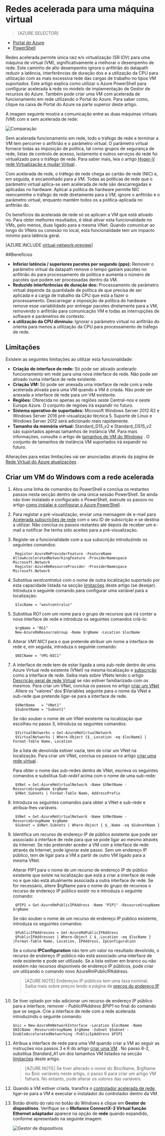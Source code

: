 <properties 
   pageTitle="Aceleração de funcionamento em rede para uma máquina de virtual - PowerShell | Microsoft Azure"
   description="Saiba como configurar acelerada de rede para uma máquina virtual Azure através do PowerShell."
   services="virtual-network"
   documentationCenter="na"
   authors="jimdial"
   manager="carmonm"
   editor=""
   tags="azure-resource-manager"
/>
<tags 
   ms.service="virtual-network"
   ms.devlang="na"
   ms.topic="article"
   ms.tgt_pltfrm="na"
   ms.workload="infrastructure-services"
   ms.date="09/23/2016"
   ms.author="jdial" />

# <a name="accelerated-networking-for-a-virtual-machine"></a>Redes acelerada para uma máquina virtual

> [AZURE.SELECTOR]
- [Portal do Azure](virtual-network-accelerated-networking-portal.md)
- [PowerShell](virtual-network-accelerated-networking-powershell.md)

Redes acelerada permite única raiz e/s virtualização (SR IOV) para uma máquina de virtual (VM), significativamente a melhorar o desempenho de rede. Este caminho de alto desempenho ignora o anfitrião do datapath reduzir a latência, interferências de duração dos e a utilização da CPU para utilização com as mais excessiva rede das cargas de trabalho no tipos VM suportados. Este artigo explica como utilizar o Azure PowerShell para configurar acelerada à rede no modelo de implementação de Gestor de recursos do Azure. Também pode criar uma VM com acelerada de funcionamento em rede utilizando o Portal do Azure. Para saber como, clique na caixa de Portal do Azure na parte superior deste artigo.

A imagem seguinte mostra a comunicação entre as duas máquinas virtuais (VM) com e sem acelerada de rede:

![Comparação](./media/virtual-network-accelerated-networking-powershell/image1.png)

Sem acelerada funcionamento em rede, todo o tráfego de rede e terminar a VM tem percorrer o anfitrião e o parâmetro virtual. O parâmetro virtual fornece todas as imposição de política, tal como grupos de segurança de rede, listas de controlo de acesso, isolamento e outros serviços de rede foi virtualizado para o tráfego de rede. Para saber mais, leia o artigo [Hyper-V rede Virtualização e mudar Virtual](https://technet.microsoft.com/library/jj945275.aspx) .

Com acelerada de rede, o tráfego de rede chega ao cartão de rede (NIC) e, em seguida, é encaminhado para a VM. Todas as políticas de rede que o parâmetro virtual aplica-se sem acelerada de rede são descarregadas e aplicadas no hardware. Aplicar a política de hardware permite NIC reencaminhe o tráfego de rede diretamente para a VM, ignore o anfitrião e o parâmetro virtual, enquanto mantém todos os a política-aplicada no anfitrião do.

Os benefícios da acelerada de rede só se aplicam a VM que está ativado no. Para obter melhores resultados, é ideal ativar esta funcionalidade no VMs, pelo menos, duas ligado para a mesma VNet.  Quando comunicar ao longo do VNets ou conexão no local, esta funcionalidade tem um impacto mínimo para latência geral.

[AZURE.INCLUDE [virtual-network-preview](../../includes/virtual-network-preview.md)]

##<a name="benefits"></a>Benefícios

- **Inferior latência / superiores pacotes por segundo (pps):** Remover o parâmetro virtual da datapath remove o tempo gastam pacotes no anfitrião do para processamento de política e aumenta o número de pacotes que podem ser processadas dentro da VM.
- **Reduzido interferências de duração dos:** Processamento de parâmetro virtual depende da quantidade de política de que precisa de ser aplicada e a carga de trabalho da CPU que está a fazer o processamento. Descarregar a imposição de política do hardware remove esse variabilidade por entregar pacotes diretamente para a VM, removendo o anfitrião para comunicação VM e todas as interrupções de software e parâmetros de contexto.
- **a utilização da CPU diminuiu:** Ignorar o parâmetro virtual no anfitrião do orienta para menos a utilização da CPU para processamento de tráfego de rede.

## <a name="limitations"></a>Limitações

Existem as seguintes limitações ao utilizar esta funcionalidade:
 
- **Criação de interface de rede:** Só pode ser ativado acelerado funcionamento em rede para uma nova interface de rede.  Não pode ser ativado numa interface de rede existente.
- **Criação VM:** Só pode ser anexada uma interface de rede com a rede acelerada ativada para uma VM quando a VM é criada. Não pode ser anexada a interface de rede para um VM existente.
- **Regiões:** Oferecida no apenas as regiões oeste Central-nos e oeste Europe Azure. O conjunto de regiões irá expandir no futuro.
- **Sistema operativo de suportados:** Microsoft Windows Server 2012 R2 e Windows Server 2016 pré-visualização técnica 5. Suporte de Linux e Windows Server 2012 será adicionado mais rapidamente.
- **Tamanho da memória virtual:** Standard_D15_v2 e Standard_DS15_v2 são suportados apenas tamanhos de instância VM. Para mais informações, consulte o artigo de [tamanhos de VM do Windows](../virtual-machines/virtual-machines-windows-sizes.md) . O conjunto de tamanhos de instância VM suportados irá expandir no futuro.

Alterações para estas limitações vai ser anunciadas através da página de [Rede Virtual do Azure atualizações](https://azure.microsoft.com/updates/accelerated-networking-in-preview) .

## <a name="create-a-windows-vm-with-accelerated-networking"></a>Criar um VM do Windows com a rede acelerada

1. Abra uma linha de comandos do PowerShell e conclua os restantes passos nesta secção dentro de uma única sessão PowerShell. Se ainda não tiver instalado e configurado o PowerShell, execute os passos no artigo [como instalar e configurar o Azure PowerShell](../powershell-install-configure.md) .
2. Para registar a pré-visualização, enviar uma mensagem de e-mail para [Acelerada subscrições de rede](mailto:axnpreview@microsoft.com?subject=Request%20to%20enable%20subscription%20%3csubscription%20id%3e) com o seu ID de subscrição e se destina a utilizar. Não conclua os passos restantes até depois de receber um e-mail a notificar lhe tenha sido aceites para a pré-visualização.
3. Registe-se a funcionalidade com a sua subscrição introduzindo os seguintes comandos:

        Register-AzureRmProviderFeature -FeatureName AllowAcceleratedNetworkingFeature -ProviderNamespace Microsoft.Network
        Register-AzureRmResourceProvider -ProviderNamespace Microsoft.Network

4. Substitua *westcentralus* com o nome de outra localização suportado por esta capacidade listada na secção [limitações](#limitations) deste artigo (se desejar). Introduza o seguinte comando para configurar uma variável para a localização:

        $locName = "westcentralus"

5. Substitua *RG1* com um nome para o grupo de recursos que irá conter a nova interface de rede e introduza os seguintes comandos criá-lo:

        $rgName = "RG1"
        New-AzureRmResourceGroup -Name $rgName -Location $locName

6. Alterar *VM1 NIC1* para o que pretende atribuir um nome a interface de rede e, em seguida, introduza o seguinte comando:

        $NICName = "VM1-NIC1"

7. A interface de rede tem de estar ligada a uma sub-rede dentro de uma Azure Virtual rede existente (VNet) na mesma localização e [subscrição](../azure-glossary-cloud-terminology.md#subscription) como a interface de rede. Saiba mais sobre VNets lendo o artigo [Descrição geral de rede Virtual](virtual-networks-overview.md) se não estiver familiarizado com os mesmos. Para criar um VNet, conclua os passos no artigo [criar um VNet](virtual-networks-create-vnet-arm-ps.md) . Altere os "valores" dos $Variables seguinte para o nome da VNet e sub-rede que pretende ligar-se para a interface de rede.

        $VNetName   = "VNet1"
        $SubnetName = "Subnet1"

    Se não souber o nome de um VNet existente na localização que escolheu no passo 3, introduza os seguintes comandos:
        
        $VirtualNetworks = Get-AzureRmVirtualNetwork
        $VirtualNetworks | Where-Object {$_.Location -eq $locName} | Format-Table Name, Location
        
    Se a lista de devolvida estiver vazia, tem de criar um VNet na localização. Para criar um VNet, conclua os passos no artigo [criar uma rede virtual](virtual-networks-create-vnet-arm-ps.md) .

    Para obter o nome das sub-redes dentro de VNet, escreva os seguintes comandos e substitua *Sub-rede1* acima com o nome de uma sub-rede:
        
        $VNet = Get-AzureRmVirtualNetwork -Name $VNetName -ResourceGroupName $rgName
        $VNet.Subnets | Format-Table Name, AddressPrefix

8. Introduza os seguintes comandos para obter a VNet e sub-rede e atribua-lhes variáveis.

        $VNet = Get-AzureRmVirtualNetwork -Name $VNetName -ResourceGroupName $rgName
        $Subnet = $VNet.Subnets | Where-Object { $_.Name -eq $SubnetName }

9. Identifica um recurso de endereço IP de público existente que pode ser associado à interface de rede para que se pode ligar ao mesmo através da Internet. Se não pretender aceder a VM com a interface de rede através da Internet, pode ignorar este passo. Sem um endereço IP público, tem de ligar para a VM a partir de outro VM ligado para a mesma VNet. 

    Alterar *PIP1* para o nome de um recurso de endereço IP de público existente que existe na localização que está a criar a interface de rede no e que não está atualmente associada a outra interface de rede. Se for necessário, altere $rgName para o nome do grupo de recursos o recurso de endereço IP público existir no e introduza o seguinte comando:

        $PIP1 = Get-AzureRmPublicIPAddress -Name "PIP1" -ResourceGroupName $rgName

    Se não souber o nome de um recurso de endereço IP público existente, introduza os seguintes comandos:

        $PublicIPAddresses = Get-AzureRmPublicIPAddress
        $PublicIPAddresses | Where-Object { $_.Location -eq $locName } |Format-Table Name, Location, IPAddress, IpConfiguration

    Se a coluna **IPConfiguration** não tem um valor no resultado devolvido, o recurso de endereço IP público não está associado uma interface de rede existente e pode ser utilizado. Se a lista estiver em branco ou não existem não recursos disponíveis de endereço IP públicos, pode criar um utilizando o comando novo AzureRmPublicIPAddress.

    >[AZURE.NOTE] Endereços IP públicos tem uma taxa nominal. Saiba mais sobre preços lendo a página de [preços do endereço IP](https://azure.microsoft.com/pricing/details/ip-addresses) .
10. Se tiver optado por não adicionar um recurso de endereço IP público para a interface, remover *- PublicIPAddress $PIP1* no final do comando que se segue. Crie a interface de rede com a rede acelerada introduzindo o seguinte comando:

        $nic = New-AzureRmNetworkInterface -Location $locName -Name $NICName -ResourceGroupName $rgName -Subnet $Subnet -EnableAcceleratedNetworking -PublicIpAddress $PIP1 

11. Atribua a interface de rede para uma VM quando criar a VM ao seguir as instruções nos passos 3 e 6 do artigo [criar uma VM](../virtual-machines/virtual-machines-windows-ps-create.md) . No passo 6-2, substitua *Standard_A1* um dos tamanhos VM listados na secção [limitações](#limitations) deste artigo.

    >[AZURE.NOTE] Se tiver alterado o *nome* do $locName, $rgName ou $nic variáveis neste artigo, o passo 6 para criar um artigo VM falhará. No entanto, pode alterar os *valores* das variáveis.

12. Quando a VM estiver criada, transfira o [controlador acelerada de rede](https://gallery.technet.microsoft.com/Azure-Accelerated-471b5d84), ligar-se para a VM e executar o instalador do controlador dentro da VM.

13. Botão direito do rato no botão do Windows e clique em **Gestor de dispositivos**. Verifique se o **Mellanox ConnectX-3 Virtual função Ethernet adaptador** aparece na opção de **rede** quando expandido, conforme apresentado na seguinte imagem:

    ![Gestor de dispositivos](./media/virtual-network-accelerated-networking-powershell/image2.png)